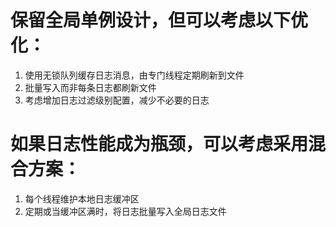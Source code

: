 
# 保留全局单例设计，但可以考虑以下优化：

1. 使用无锁队列缓存日志消息，由专门线程定期刷新到文件
2. 批量写入而非每条日志都刷新文件
3. 考虑增加日志过滤级别配置，减少不必要的日志

# 如果日志性能成为瓶颈，可以考虑采用混合方案：

1. 每个线程维护本地日志缓冲区
2. 定期或当缓冲区满时，将日志批量写入全局日志文件